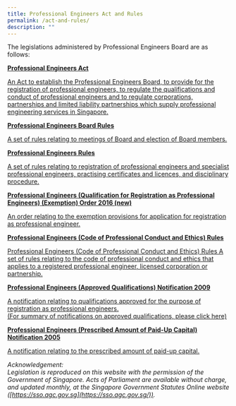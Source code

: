 ```yaml
---
title: Professional Engineers Act and Rules
permalink: /act-and-rules/
description: ""
---
```


The legislations administered by Professional Engineers Board are as follows:

[**Professional Engineers Act**](https://sso.agc.gov.sg/Act/PEA1991)

[An Act to establish the Professional Engineers Board, to provide for the registration of professional engineers, to regulate the qualifications and conduct of professional engineers and to regulate corporations, partnerships and limited liability partnerships which supply professional engineering services in Singapore.](https://sso.agc.gov.sg/Act/PEA1991)

[**Professional Engineers Board Rules**](https://sso.agc.gov.sg/SL/PEA1991-R2?DocDate=20051201)
    
[A set of rules relating to meetings of Board and election of Board members.](https://sso.agc.gov.sg/SL/PEA1991-R2?DocDate=20051201)

[**Professional Engineers Rules**](https://sso.agc.gov.sg/SL/PEA1991-R1?DocDate=20180820)
    
[A set of rules relating to registration of professional engineers and specialist professional engineers, practising certificates and licences, and disciplinary procedure.](https://sso.agc.gov.sg/SL/PEA1991-R1?DocDate=20180820)

[**Professional Engineers (Qualification for Registration as Professional Engineers) (Exemption) Order 2016 (new)**](https://sso.agc.gov.sg/SL/PEA1991-S588-2016?DocDate=20161116)
    
[An order relating to the exemption provisions for application for registration as professional engineer.](https://sso.agc.gov.sg/SL/PEA1991-S588-2016?DocDate=20161116)

[**Professional Engineers (Code of Professional Conduct and Ethics) Rules**](https://sso.agc.gov.sg/SL/PEA1991-R3?DocDate=20180112)
    
[Professional Engineers (Code of Professional Conduct and Ethics) Rules A set of rules relating to the code of professional conduct and ethics that applies to a registered professional engineer, licensed corporation or partnership.](https://sso.agc.gov.sg/SL/PEA1991-R3?DocDate=20180112)

[**Professional Engineers (Approved Qualifications) Notification 2009**](https://sso.agc.gov.sg/SL/PEA1991-S653-2009?DocDate=20180112)
    
[A notification relating to qualifications approved for the purpose of registration as professional engineers.](https://sso.agc.gov.sg/SL/PEA1991-S653-2009?DocDate=20180112) <br>
[(For summary of notifications on approved qualifications, please click here)](/files/Summary%20of%20notification%20on%20approved%20qualifications%202009_2017.pdf)

[**Professional Engineers (Prescribed Amount of Paid-Up Capital) Notification 2005**](https://sso.agc.gov.sg/SL/PEA1991-S767-2005?DocDate=20051201)
    
[A notification relating to the prescribed amount of paid-up capital.](https://sso.agc.gov.sg/SL/PEA1991-S767-2005?DocDate=20051201)
    
_Acknowledgement:  
Legislation is reproduced on this website with the permission of the Government of Singapore. Acts of Parliament are available without charge, and updated monthly, at the Singapore Government Statutes Online website ([https://sso.agc.gov.sg](https://sso.agc.gov.sg/))._
